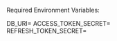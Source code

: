 Required Environment Variables:

DB_URI=
ACCESS_TOKEN_SECRET=                    
REFRESH_TOKEN_SECRET=